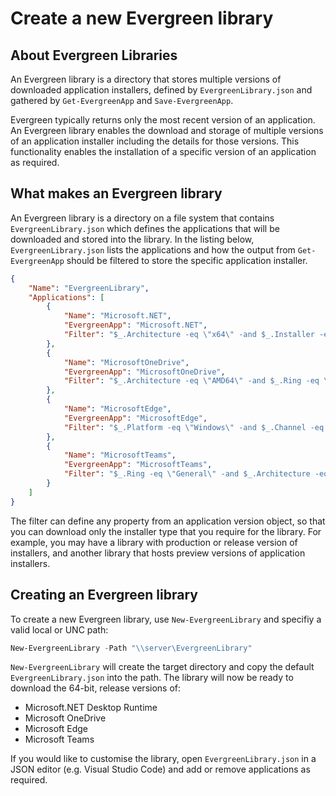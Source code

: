 # Create a new Evergreen library

## About Evergreen Libraries

An Evergreen library is a directory that stores multiple versions of downloaded application installers, defined by `EvergreenLibrary.json` and gathered by `Get-EvergreenApp` and `Save-EvergreenApp`.

Evergreen typically returns only the most recent version of an application. An Evergreen library enables the download and storage of multiple versions of an application installer including the details for those versions. This functionality enables the installation of a specific version of an application as required.

## What makes an Evergreen library

An Evergreen library is a directory on a file system that contains `EvergreenLibrary.json` which defines the applications that will be downloaded and stored into the library. In the listing below, `EvergreenLibrary.json` lists the applications and how the output from `Get-EvergreenApp` should be filtered to store the specific application installer.

```json
{
    "Name": "EvergreenLibrary",
    "Applications": [
        {
            "Name": "Microsoft.NET",
            "EvergreenApp": "Microsoft.NET",
            "Filter": "$_.Architecture -eq \"x64\" -and $_.Installer -eq \"windowsdesktop\" -and $_.Channel -eq \"LTS\""
        },
        {
            "Name": "MicrosoftOneDrive",
            "EvergreenApp": "MicrosoftOneDrive",
            "Filter": "$_.Architecture -eq \"AMD64\" -and $_.Ring -eq \"Production\""
        },
        {
            "Name": "MicrosoftEdge",
            "EvergreenApp": "MicrosoftEdge",
            "Filter": "$_.Platform -eq \"Windows\" -and $_.Channel -eq \"Stable\" -and $_.Release -eq \"Enterprise\" -and $_.Architecture -eq \"x64\""
        },
        {
            "Name": "MicrosoftTeams",
            "EvergreenApp": "MicrosoftTeams",
            "Filter": "$_.Ring -eq \"General\" -and $_.Architecture -eq \"x64\" -and $_.Type -eq \"msi\""
        }
    ]
}
```

The filter can define any property from an application version object, so that you can download only the installer type that you require for the library. For example, you may have a library with production or release version of installers, and another library that hosts preview versions of application installers.

## Creating an Evergreen library

To create a new Evergreen library, use `New-EvergreenLibrary` and specifiy a valid local or UNC path:

```powershell
New-EvergreenLibrary -Path "\\server\EvergreenLibrary"
```

`New-EvergreenLibrary` will create the target directory and copy the default `EvergreenLibrary.json` into the path. The library will now be ready to download the 64-bit, release versions of:

* Microsoft.NET Desktop Runtime
* Microsoft OneDrive
* Microsoft Edge
* Microsoft Teams

If you would like to customise the library, open `EvergreenLibrary.json` in a JSON editor (e.g. Visual Studio Code) and add or remove applications as required.
